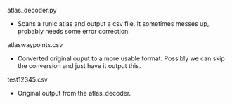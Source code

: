 atlas_decoder.py
 - Scans a runic atlas and output a csv file. It sometimes messes up, probably needs some error correction.

atlaswaypoints.csv
 - Converted original ouput to a more usable format. Possibly we can skip the conversion and just have it output this.

test12345.csv
 - Original output from the atlas_decoder.
